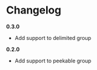 # Changelog

**0.3.0**

- Add support to delimited group

**0.2.0**

- Add support to peekable group